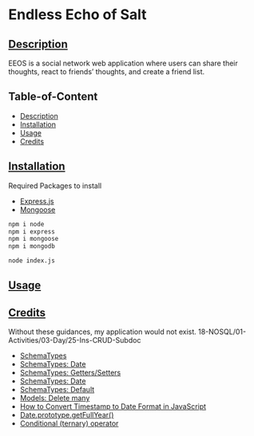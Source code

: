 # Endless Echo of Salt

## [Description](#table-of-content)

EEOS is a social network web application where users can share their thoughts, react to friends’ thoughts, and create a friend list.

## Table-of-Content
* [Description](#description)
* [Installation](#installation)
* [Usage](#usage)
* [Credits](#credits)


## [Installation](#table-of-content)
Required Packages to install
* [Express.js](https://www.npmjs.com/package/express)
* [Mongoose](https://www.npmjs.com/package/mongoose)

```bash
npm i node
npm i express
npm i mongoose
npm i mongodb

node index.js
```
## [Usage](#table-of-content)

## [Credits](#table-of-content)
Without these guidances, my application would not exist.
18-NOSQL/01-Activities/03-Day/25-Ins-CRUD-Subdoc

* [SchemaTypes](https://mongoosejs.com/docs/schematypes.html)
* [SchemaTypes: Date](https://mongoosejs.com/docs/schematypes.html#dates)
* [SchemaTypes: Getters/Setters](https://mongoosejs.com/docs/tutorials/getters-setters.html)
* [SchemaTypes: Date](https://mongoosejs.com/docs/schematypes.html#dates)
* [SchemaTypes: Default](https://mongoosejs.com/docs/defaults.html)
* [Models: Delete many](https://mongoosejs.com/docs/api/model.html#Model.deleteMany())
* [How to Convert Timestamp to Date Format in JavaScript](https://linuxhint.com/convert-timestamp-to-date-format-javascript/)
* [Date.prototype.getFullYear()](https://developer.mozilla.org/en-US/docs/Web/JavaScript/Reference/Global_Objects/Date/getFullYear)
* [Conditional (ternary) operator](https://developer.mozilla.org/en-US/docs/Web/JavaScript/Reference/Operators/Conditional_operator)
